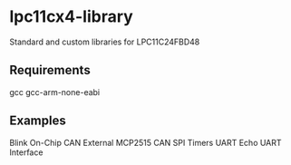 # lpc11cx4-library
Standard and custom libraries for LPC11C24FBD48 

## Requirements
gcc
gcc-arm-none-eabi

## Examples
Blink
On-Chip CAN
External MCP2515 CAN
SPI
Timers
UART Echo
UART Interface